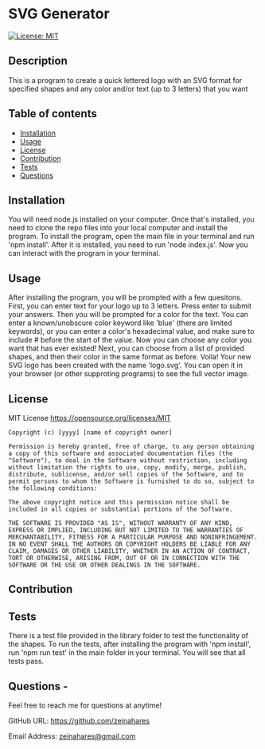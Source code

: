 # SVG Generator

[![License: MIT](https://img.shields.io/badge/License-MIT-yellow.svg)](https://opensource.org/licenses/MIT)

## Description
This is a program to create a quick lettered  logo with an SVG format for specified shapes and any color and/or text (up to 3 letters) that you want

## Table of contents
- [Installation](#installation)
- [Usage](#usage)
- [License](#license)
- [Contribution](#contribution)
- [Tests](#tests)
- [Questions](#questions)
 

## Installation
You will need node.js installed on your computer. Once that's installed, you need to clone the repo files into your local computer and install the program. To install the program, open the main file in your terminal and run 'npm install'. After it is installed, you need to run 'node index.js'. Now you can interact with the program in your terminal.

## Usage
After installing the program, you will be prompted with a few quesitons. First, you can enter text for your logo up to 3 letters. Press enter to submit your answers. Then you will be prompted for a color for the text. You can enter a known/unobscure color keyword like 'blue' (there are limited keywords), or you can enter a color's hexadecimal value, and make sure to include # before the start of the value. Now you can choose any color you want that has ever existed! Next, you can choose from a list of provided shapes, and then their color in the same format as before. Voila! Your new SVG logo has been created with the name 'logo.svg'. You can open it in your browser (or other supproting programs) to see the full vector image. 

## License
MIT License https://opensource.org/licenses/MIT

    Copyright (c) [yyyy] [name of copyright owner]
    
    Permission is hereby granted, free of charge, to any person obtaining a copy of this software and associated documentation files (the "Software"), to deal in the Software without restriction, including without limitation the rights to use, copy, modify, merge, publish, distribute, sublicense, and/or sell copies of the Software, and to permit persons to whom the Software is furnished to do so, subject to the following conditions:
    
    The above copyright notice and this permission notice shall be included in all copies or substantial portions of the Software.
    
    THE SOFTWARE IS PROVIDED "AS IS", WITHOUT WARRANTY OF ANY KIND, EXPRESS OR IMPLIED, INCLUDING BUT NOT LIMITED TO THE WARRANTIES OF MERCHANTABILITY, FITNESS FOR A PARTICULAR PURPOSE AND NONINFRINGEMENT. IN NO EVENT SHALL THE AUTHORS OR COPYRIGHT HOLDERS BE LIABLE FOR ANY CLAIM, DAMAGES OR OTHER LIABILITY, WHETHER IN AN ACTION OF CONTRACT, TORT OR OTHERWISE, ARISING FROM, OUT OF OR IN CONNECTION WITH THE SOFTWARE OR THE USE OR OTHER DEALINGS IN THE SOFTWARE.

## Contribution
 

## Tests
There is a test file provided in the library folder to test the functionality of the shapes. To run the tests, after installing the program with 'npm install', run 'npm run test' in the main folder in your terminal. You will see that all tests pass. 
## Questions - 
  
Feel free to reach me for questions at anytime!

  GitHub URL: https://github.com/zeinahares 


  Email Address: zeinahares@gmail.com 
